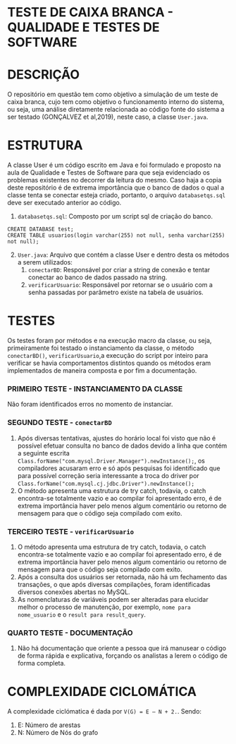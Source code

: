 # TESTE DE CAIXA BRANCA - QUALIDADE E TESTES DE SOFTWARE

# DESCRIÇÃO
O repositório em questão tem como objetivo a simulação de um teste de caixa branca, cujo tem como objetivo o funcionamento interno do sistema, ou seja, uma análise diretamente relacionada ao código fonte do sistema a ser testado (GONÇALVEZ et al,2019), neste caso, a classe `User.java`.

# ESTRUTURA 
A classe User é um código escrito em Java e foi formulado e proposto na aula de Qualidade e Testes de Software para que seja evidenciado os problemas existentes no decorrer da leitura do mesmo. Caso haja a copia deste repositório é de extrema importância que o banco de dados o qual a classe tenta se conectar esteja criado, portanto, o arquivo `databasetqs.sql` deve ser executado anterior ao código.

1. `databasetqs.sql`: Composto por um script sql de criação do banco.
```
CREATE DATABASE test;
CREATE TABLE usuarios(login varchar(255) not null, senha varchar(255) not null);
```
2. `User.java`: Arquivo que contém a classe User e dentro desta os métodos a serem utilizados:
     1. `conectarBD`: Responsável por criar a string de conexão e tentar conectar ao banco de dados passado na string.
     2. `verificarUsuario`: Responsável por retornar se o usuário com a senha passadas por parâmetro existe na tabela de usuários.

# TESTES
Os testes foram por métodos e na execução macro da classe, ou seja, primeiramente foi testado o instanciamento da classe, o método `conectarBD()`, `verificarUsuario`,a execução do script por inteiro para verificar se havia comportamentos distintos quando os métodos eram implementados de maneira composta  e por fim a documentação.

### PRIMEIRO TESTE - INSTANCIAMENTO DA CLASSE 
Não foram identificados erros no momento de instanciar.

### SEGUNDO TESTE - `conectarBD`
1. Após diversas tentativas, ajustes do horário local foi visto que não é possível efetuar consulta no banco de dados devido a linha que contém a seguinte escrita `Class.forName("com.mysql.Driver.Manager").newInstance();`, os compiladores acusaram erro e só após pesquisas foi identificado que para possível correção seria interessante a troca do driver por `Class.forName("com.mysql.cj.jdbc.Driver").newInstance();`
2. O método apresenta uma estrutura de try catch, todavia, o catch encontra-se totalmente vazio e ao compilar foi apresentado erro, é de extrema importância haver pelo menos algum comentário ou retorno de mensagem para que o código seja compilado com exito.

### TERCEIRO TESTE - `verificarUsuario`
1. O método apresenta uma estrutura de try catch, todavia, o catch encontra-se totalmente vazio e ao compilar foi apresentado erro, é de extrema importância haver pelo menos algum comentário ou retorno de mensagem para que o código seja compilado com exito.
2. Após a consulta dos usuários ser retornada, não há um fechamento das transações, o que após diversas compilações, foram identificadas diversos conexões abertas no MySQL.
3. As nomenclaturas de variáveis podem ser alteradas para elucidar melhor o processo de manutenção, por exemplo, `nome para nome_usuario` e o `result para result_query`.
### QUARTO TESTE - DOCUMENTAÇÃO
1. Não há documentação que oriente a pessoa que irá manusear o código de forma rápida e explicativa, forçando os analistas a lerem o código de forma completa.

# COMPLEXIDADE CICLOMÁTICA
A complexidade ciclómatica é dada por `V(G) = E – N + 2.`. Sendo: 
1. E: Número de arestas
2. N: Número de Nós do grafo
